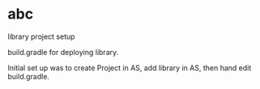 # abc
library project setup

build.gradle for deploying library.

Initial set up was to create Project in AS, add library in AS, then hand edit build.gradle.
